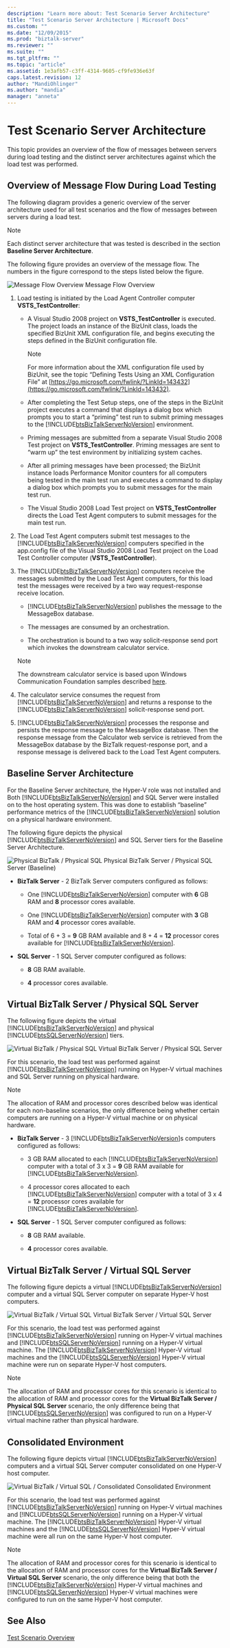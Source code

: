 ```yaml
---
description: "Learn more about: Test Scenario Server Architecture"
title: "Test Scenario Server Architecture | Microsoft Docs"
ms.custom: ""
ms.date: "12/09/2015"
ms.prod: "biztalk-server"
ms.reviewer: ""
ms.suite: ""
ms.tgt_pltfrm: ""
ms.topic: "article"
ms.assetid: 1e3afb57-c3ff-4314-9605-cf9fe936e63f
caps.latest.revision: 12
author: "MandiOhlinger"
ms.author: "mandia"
manager: "anneta"
---
```

# Test Scenario Server Architecture
This topic provides an overview of the flow of messages between servers during load testing and the distinct server architectures against which the load test was performed.

## Overview of Message Flow During Load Testing
 The following diagram provides a generic overview of the server architecture used for all test scenarios and the flow of messages between servers during a load test.

> [!NOTE]
>  Each distinct server architecture that was tested is described in the section **Baseline Server Architecture**.

 The following figure provides an overview of the message flow. The numbers in the figure correspond to the steps listed below the figure.

 ![Message Flow Overview](../technical-guides/media/archmsgflow.gif "ArchMsgFlow")
Message Flow Overview

1. Load testing is initiated by the Load Agent Controller computer **VSTS_TestController**:

   - A Visual Studio 2008 project on **VSTS_TestController** is executed. The project loads an instance of the BizUnit class, loads the specified BizUnit XML configuration file, and begins executing the steps defined in the BizUnit configuration file.

     > [!NOTE]
     >  For more information about the XML configuration file used by BizUnit, see the topic “Defining Tests Using an XML Configuration File” at [https://go.microsoft.com/fwlink/?LinkId=143432](https://go.microsoft.com/fwlink/?LinkId=143432).

   - After completing the Test Setup steps, one of the steps in the BizUnit project executes a command that displays a dialog box which prompts you to start a “priming” test run to submit priming messages to the [!INCLUDE[btsBizTalkServerNoVersion](../includes/btsbiztalkservernoversion-md.md)] environment.

   - Priming messages are submitted from a separate Visual Studio 2008 Test project on **VSTS_TestController**. Priming messages are sent to “warm up” the test environment by initializing system caches.

   - After all priming messages have been processed; the BizUnit instance loads Performance Monitor counters for all computers being tested in the main test run and executes a command to display a dialog box which prompts you to submit messages for the main test run.

   - The Visual Studio 2008 Load Test project on **VSTS_TestController** directs the Load Test Agent computers to submit messages for the main test run.

2. The Load Test Agent computers submit test messages to the [!INCLUDE[btsBizTalkServerNoVersion](../includes/btsbiztalkservernoversion-md.md)] computers specified in the app.config file of the Visual Studio 2008 Load Test project on the Load Test Controller computer (**VSTS_TestController**).

3. The [!INCLUDE[btsBizTalkServerNoVersion](../includes/btsbiztalkservernoversion-md.md)] computers receive the messages submitted by the Load Test Agent computers, for this load test the messages were received by a two way request-response receive location.

   - [!INCLUDE[btsBizTalkServerNoVersion](../includes/btsbiztalkservernoversion-md.md)] publishes the message to the MessageBox database.

   - The messages are consumed by an orchestration.

   - The orchestration is bound to a two way solicit-response send port which invokes the downstream calculator service.

   > [!NOTE]
   >  The downstream calculator service is based upon Windows Communication Foundation samples described [here](/previous-versions/dotnet/netframework-3.5/ms751450(v=vs.90)).

4. The calculator service consumes the request from [!INCLUDE[btsBizTalkServerNoVersion](../includes/btsbiztalkservernoversion-md.md)] and returns a response to the [!INCLUDE[btsBizTalkServerNoVersion](../includes/btsbiztalkservernoversion-md.md)] solicit-response send port.

5. [!INCLUDE[btsBizTalkServerNoVersion](../includes/btsbiztalkservernoversion-md.md)] processes the response and persists the response message to the MessageBox database. Then the response message from the Calculator web service is retrieved from the MessageBox database by the BizTalk request-response port, and a response message is delivered back to the Load Test Agent computers.

## Baseline Server Architecture
 For the Baseline Server architecture, the Hyper-V role was not installed and Both [!INCLUDE[btsBizTalkServerNoVersion](../includes/btsbiztalkservernoversion-md.md)] and SQL Server were installed on to the host operating system. This was done to establish “baseline” performance metrics of the [!INCLUDE[btsBizTalkServerNoVersion](../includes/btsbiztalkservernoversion-md.md)] solution on a physical hardware environment.

 The following figure depicts the physical [!INCLUDE[btsBizTalkServerNoVersion](../includes/btsbiztalkservernoversion-md.md)] and SQL Server tiers for the Baseline Server Architecture.

 ![Physical BizTalk &#47; Physical SQL](../technical-guides/media/archphysicalbts-physicalsql.gif "ArchPhysicalBTS_PhysicalSQL")
Physical BizTalk Server / Physical SQL Server (Baseline)

- **BizTalk Server** - 2 BizTalk Server computers configured as follows:

  - One [!INCLUDE[btsBizTalkServerNoVersion](../includes/btsbiztalkservernoversion-md.md)] computer with **6** GB RAM and **8** processor cores available.

  - One [!INCLUDE[btsBizTalkServerNoVersion](../includes/btsbiztalkservernoversion-md.md)] computer with **3** GB RAM and **4** processor cores available.

  - Total of 6 + 3 = **9** GB RAM available and 8 + 4 = **12** processor cores available for [!INCLUDE[btsBizTalkServerNoVersion](../includes/btsbiztalkservernoversion-md.md)].

- **SQL Server** - 1 SQL Server computer configured as follows:

  -   **8** GB RAM available.

  -   **4** processor cores available.

## Virtual BizTalk Server / Physical SQL Server
 The following figure depicts the virtual [!INCLUDE[btsBizTalkServerNoVersion](../includes/btsbiztalkservernoversion-md.md)] and physical [!INCLUDE[btsSQLServerNoVersion](../includes/btssqlservernoversion-md.md)] tiers.

 ![Virtual BizTalk &#47; Physical SQL](../technical-guides/media/archvirtualbts-physicalsql.gif "ArchVirtualBTS_PhysicalSQL")
Virtual BizTalk Server / Physical SQL Server

 For this scenario, the load test was performed against [!INCLUDE[btsBizTalkServerNoVersion](../includes/btsbiztalkservernoversion-md.md)] running on Hyper-V virtual machines and SQL Server running on physical hardware.

> [!NOTE]
>  The allocation of RAM and processor cores described below was identical for each non-baseline scenarios, the only difference being whether certain computers are running on a Hyper-V virtual machine or on physical hardware.

- **BizTalk Server** - 3 [!INCLUDE[btsBizTalkServerNoVersion](../includes/btsbiztalkservernoversion-md.md)]s computers configured as follows:

  - 3 GB RAM allocated to each [!INCLUDE[btsBizTalkServerNoVersion](../includes/btsbiztalkservernoversion-md.md)] computer with a total of 3 x 3 = **9** GB RAM available for [!INCLUDE[btsBizTalkServerNoVersion](../includes/btsbiztalkservernoversion-md.md)].

  - 4 processor cores allocated to each [!INCLUDE[btsBizTalkServerNoVersion](../includes/btsbiztalkservernoversion-md.md)] computer with a total of 3 x 4 = **12** processor cores available for [!INCLUDE[btsBizTalkServerNoVersion](../includes/btsbiztalkservernoversion-md.md)].

- **SQL Server** - 1 SQL Server computer configured as follows:

  -   **8** GB RAM available.

  -   **4** processor cores available.

## Virtual BizTalk Server / Virtual SQL Server
 The following figure depicts a virtual [!INCLUDE[btsBizTalkServerNoVersion](../includes/btsbiztalkservernoversion-md.md)] computer and a virtual SQL Server computer on separate Hyper-V host computers.

 ![Virtual BizTalk &#47; Virtual SQL](../technical-guides/media/archvirtualbts-virtualsql.gif "ArchVirtualBTS_VirtualSQL")
Virtual BizTalk Server / Virtual SQL Server

 For this scenario, the load test was performed against [!INCLUDE[btsBizTalkServerNoVersion](../includes/btsbiztalkservernoversion-md.md)] running on Hyper-V virtual machines and [!INCLUDE[btsSQLServerNoVersion](../includes/btssqlservernoversion-md.md)] running on a Hyper-V virtual machine. The [!INCLUDE[btsBizTalkServerNoVersion](../includes/btsbiztalkservernoversion-md.md)] Hyper-V virtual machines and the [!INCLUDE[btsSQLServerNoVersion](../includes/btssqlservernoversion-md.md)] Hyper-V virtual machine were run on separate Hyper-V host computers.

> [!NOTE]
>  The allocation of RAM and processor cores for this scenario is identical to the allocation of RAM and processor cores for the **Virtual BizTalk Server / Physical SQL Server** scenario, the only difference being that [!INCLUDE[btsSQLServerNoVersion](../includes/btssqlservernoversion-md.md)] was configured to run on a Hyper-V virtual machine rather than physical hardware.

## Consolidated Environment
 The following figure depicts virtual [!INCLUDE[btsBizTalkServerNoVersion](../includes/btsbiztalkservernoversion-md.md)] computers and a virtual SQL Server computer consolidated on one Hyper-V host computer.

 ![Virtual BizTalk &#47; Virtual SQL &#47; Consolidated](../technical-guides/media/archvirtualbts-virtualsql-consolidated.gif "ArchVirtualBTS_VirtualSQL_Consolidated")
Consolidated Environment

 For this scenario, the load test was performed against [!INCLUDE[btsBizTalkServerNoVersion](../includes/btsbiztalkservernoversion-md.md)] running on Hyper-V virtual machines and [!INCLUDE[btsSQLServerNoVersion](../includes/btssqlservernoversion-md.md)] running on a Hyper-V virtual machine. The [!INCLUDE[btsBizTalkServerNoVersion](../includes/btsbiztalkservernoversion-md.md)] Hyper-V virtual machines and the [!INCLUDE[btsSQLServerNoVersion](../includes/btssqlservernoversion-md.md)] Hyper-V virtual machine were all run on the same Hyper-V host computer.

> [!NOTE]
>  The allocation of RAM and processor cores for this scenario is identical to the allocation of RAM and processor cores for the **Virtual BizTalk Server / Virtual SQL Server** scenario, the only difference being that both the [!INCLUDE[btsBizTalkServerNoVersion](../includes/btsbiztalkservernoversion-md.md)] Hyper-V virtual machines and [!INCLUDE[btsSQLServerNoVersion](../includes/btssqlservernoversion-md.md)] Hyper-V virtual machines were configured to run on the same Hyper-V host computer.

## See Also
 [Test Scenario Overview](../technical-guides/test-scenario-overview.md)